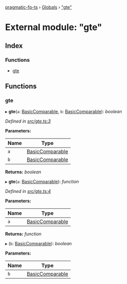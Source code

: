 [pragmatic-fp-ts](../README.md) › [Globals](../globals.md) › ["gte"](_gte_.md)

# External module: "gte"

## Index

### Functions

* [gte](_gte_.md#gte)

## Functions

###  gte

▸ **gte**(`a`: [BasicComparable](_types_.md#basiccomparable), `b`: [BasicComparable](_types_.md#basiccomparable)): *boolean*

*Defined in [src/gte.ts:3](https://github.com/hermann-p/pragmatic-fp-ts/blob/ae00bcd/src/gte.ts#L3)*

**Parameters:**

Name | Type |
------ | ------ |
`a` | [BasicComparable](_types_.md#basiccomparable) |
`b` | [BasicComparable](_types_.md#basiccomparable) |

**Returns:** *boolean*

▸ **gte**(`a`: [BasicComparable](_types_.md#basiccomparable)): *function*

*Defined in [src/gte.ts:4](https://github.com/hermann-p/pragmatic-fp-ts/blob/ae00bcd/src/gte.ts#L4)*

**Parameters:**

Name | Type |
------ | ------ |
`a` | [BasicComparable](_types_.md#basiccomparable) |

**Returns:** *function*

▸ (`b`: [BasicComparable](_types_.md#basiccomparable)): *boolean*

**Parameters:**

Name | Type |
------ | ------ |
`b` | [BasicComparable](_types_.md#basiccomparable) |
